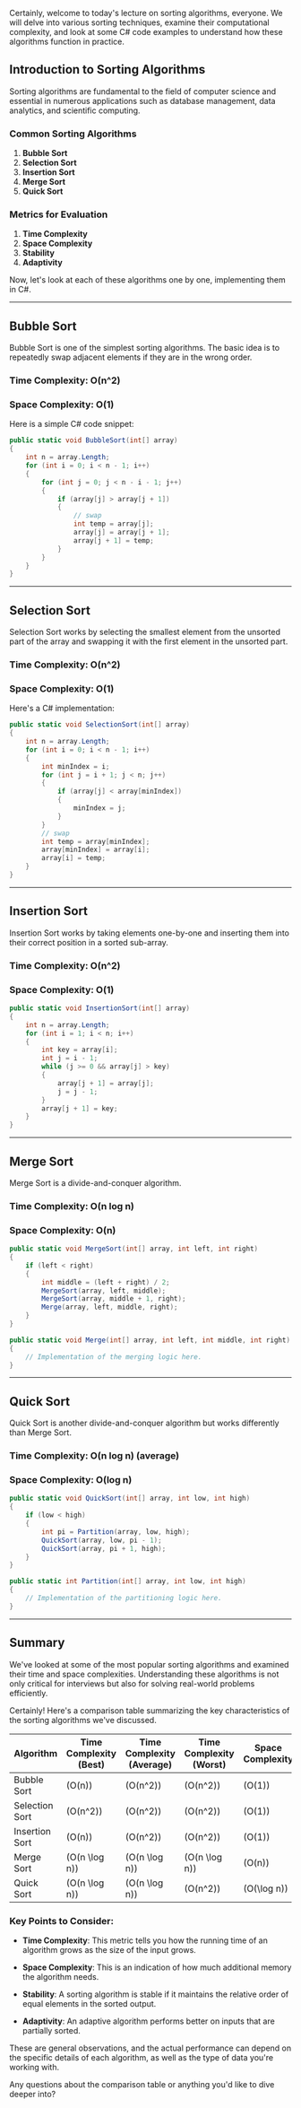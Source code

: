 Certainly, welcome to today's lecture on sorting algorithms, everyone. We will delve into various sorting techniques, examine their computational complexity, and look at some C# code examples to understand how these algorithms function in practice.

## Introduction to Sorting Algorithms

Sorting algorithms are fundamental to the field of computer science and essential in numerous applications such as database management, data analytics, and scientific computing.

### Common Sorting Algorithms

1. **Bubble Sort**
2. **Selection Sort**
3. **Insertion Sort**
4. **Merge Sort**
5. **Quick Sort**

### Metrics for Evaluation

1. **Time Complexity**
2. **Space Complexity**
3. **Stability**
4. **Adaptivity**

Now, let's look at each of these algorithms one by one, implementing them in C#.

---

## Bubble Sort

Bubble Sort is one of the simplest sorting algorithms. The basic idea is to repeatedly swap adjacent elements if they are in the wrong order.

### Time Complexity: O(n^2)
### Space Complexity: O(1)

Here is a simple C# code snippet:

```csharp
public static void BubbleSort(int[] array)
{
    int n = array.Length;
    for (int i = 0; i < n - 1; i++)
    {
        for (int j = 0; j < n - i - 1; j++)
        {
            if (array[j] > array[j + 1])
            {
                // swap
                int temp = array[j];
                array[j] = array[j + 1];
                array[j + 1] = temp;
            }
        }
    }
}
```

---

## Selection Sort

Selection Sort works by selecting the smallest element from the unsorted part of the array and swapping it with the first element in the unsorted part.

### Time Complexity: O(n^2)
### Space Complexity: O(1)

Here's a C# implementation:

```csharp
public static void SelectionSort(int[] array)
{
    int n = array.Length;
    for (int i = 0; i < n - 1; i++)
    {
        int minIndex = i;
        for (int j = i + 1; j < n; j++)
        {
            if (array[j] < array[minIndex])
            {
                minIndex = j;
            }
        }
        // swap
        int temp = array[minIndex];
        array[minIndex] = array[i];
        array[i] = temp;
    }
}
```

---

## Insertion Sort

Insertion Sort works by taking elements one-by-one and inserting them into their correct position in a sorted sub-array.

### Time Complexity: O(n^2)
### Space Complexity: O(1)

```csharp
public static void InsertionSort(int[] array)
{
    int n = array.Length;
    for (int i = 1; i < n; i++)
    {
        int key = array[i];
        int j = i - 1;
        while (j >= 0 && array[j] > key)
        {
            array[j + 1] = array[j];
            j = j - 1;
        }
        array[j + 1] = key;
    }
}
```

---

## Merge Sort

Merge Sort is a divide-and-conquer algorithm.

### Time Complexity: O(n log n)
### Space Complexity: O(n)

```csharp
public static void MergeSort(int[] array, int left, int right)
{
    if (left < right)
    {
        int middle = (left + right) / 2;
        MergeSort(array, left, middle);
        MergeSort(array, middle + 1, right);
        Merge(array, left, middle, right);
    }
}

public static void Merge(int[] array, int left, int middle, int right)
{
    // Implementation of the merging logic here.
}
```

---

## Quick Sort

Quick Sort is another divide-and-conquer algorithm but works differently than Merge Sort.

### Time Complexity: O(n log n) (average)
### Space Complexity: O(log n)

```csharp
public static void QuickSort(int[] array, int low, int high)
{
    if (low < high)
    {
        int pi = Partition(array, low, high);
        QuickSort(array, low, pi - 1);
        QuickSort(array, pi + 1, high);
    }
}

public static int Partition(int[] array, int low, int high)
{
    // Implementation of the partitioning logic here.
}
```

---

## Summary

We've looked at some of the most popular sorting algorithms and examined their time and space complexities. Understanding these algorithms is not only critical for interviews but also for solving real-world problems efficiently.

Certainly! Here's a comparison table summarizing the key characteristics of the sorting algorithms we've discussed.

| Algorithm      | Time Complexity (Best) | Time Complexity (Average) | Time Complexity (Worst) | Space Complexity | Stability | Adaptivity |
|----------------|------------------------|---------------------------|-------------------------|------------------|-----------|------------|
| Bubble Sort    | \(O(n)\)               | \(O(n^2)\)                 | \(O(n^2)\)               | \(O(1)\)          | Yes       | Yes        |
| Selection Sort | \(O(n^2)\)             | \(O(n^2)\)                 | \(O(n^2)\)               | \(O(1)\)          | No        | No         |
| Insertion Sort | \(O(n)\)               | \(O(n^2)\)                 | \(O(n^2)\)               | \(O(1)\)          | Yes       | Yes        |
| Merge Sort     | \(O(n \log n)\)        | \(O(n \log n)\)            | \(O(n \log n)\)          | \(O(n)\)          | Yes       | No         |
| Quick Sort     | \(O(n \log n)\)        | \(O(n \log n)\)            | \(O(n^2)\)               | \(O(\log n)\)     | No        | No         |

### Key Points to Consider:

- **Time Complexity**: This metric tells you how the running time of an algorithm grows as the size of the input grows.
  
- **Space Complexity**: This is an indication of how much additional memory the algorithm needs.

- **Stability**: A sorting algorithm is stable if it maintains the relative order of equal elements in the sorted output.

- **Adaptivity**: An adaptive algorithm performs better on inputs that are partially sorted.

These are general observations, and the actual performance can depend on the specific details of each algorithm, as well as the type of data you're working with.

Any questions about the comparison table or anything you'd like to dive deeper into?